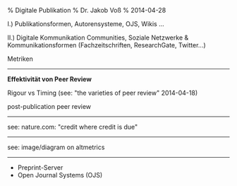 % Digitale Publikation
% Dr. Jakob Voß
% 2014-04-28

I.) Publikationsformen, Autorensysteme, OJS, Wikis ...

II.) Digitale Kommunikation Communities, 
Soziale Netzwerke & Kommunikationsformen
(Fachzeitschriften, ResearchGate, Twitter...)


Metriken

---

**Effektivität von Peer Review**

Rigour vs Timing
(see: "the varieties of peer review" 2014-04-18)

post-publication peer review

----

see: nature.com: "credit where credit is due"

----

see: image/diagram on altmetrics

----

* Preprint-Server
* Open Journal Systems (OJS)
